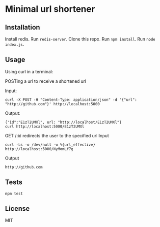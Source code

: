 # Minimal url shortener

## Installation
Install redis.
Run `redis-server`.
Clone this repo.
Run `npm install`.
Run `node index.js`.

## Usage

Using curl in a terminal:

POSTing a url to receive a shortened url

Input:
```
curl -X POST -H "Content-Type: application/json" -d '{"url": "http://github.com"}' http://localhost:5000
```
Output:
```
{"id":"E1zT2UMXl", url: "http://localhost/E1zT2UMXl"}
curl http://localhost:5000/E1zT2UMXl
```

GET /:id redirects the user to the specified url
Input
```
curl -Ls -o /dev/null -w %{url_effective} http://localhost:5000/NyMomLf7g
```
Output
```
http://github.com
```

## Tests
```
npm test
```

## License
MIT

